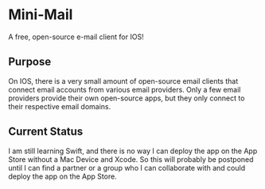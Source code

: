 # Mini-Mail
A free, open-source e-mail client for IOS!

## Purpose
On IOS, there is a very small amount of open-source email clients that connect email accounts from various email providers. Only a few email providers provide their own open-source apps, but they only connect to their respective email domains. 

## Current Status
I am still learning Swift, and there is no way I can deploy the app on the App Store without a Mac Device and Xcode. So this will probably be postponed until I can find a partner or a group who I can collaborate with and could deploy the app on the App Store.

